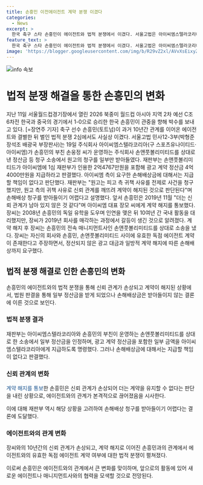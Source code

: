 ```yaml
---
title: 손흥민 이전에이전트 계약 분쟁 이겼다
categories:
  - News
excerpt: >
  한국 축구 스타 손흥민이 에이전트와 법적 분쟁에서 이겼다. 서울고법은 아이씨엠스텔라코리아가 손흥민의 부친이 운영하는 손앤풋볼리미티드에 정산금을 포함한 4억4000만원을 지급하도록 판결했다. 이에 대해 아이씨엠은 손해배상금을 지급할 책임이 없다는 입장이다. 손흥민과 에이전트의 갈등은 장씨가 회사를 매각하는 과정에서 시작됐으며, 장씨는 손흥민과 손앤풋볼리미티드 사이에 유효한 독점 에이전트 계약이 있었다고 주장하고 있다.
feature_text: >
  한국 축구 스타 손흥민이 에이전트와 법적 분쟁에서 이겼다. 서울고법은 아이씨엠스텔라코리아가 손흥민의 부친이 운영하는 손앤풋볼리미티드에 정산금을 포함한 4억4000만원을 지급하도록 판결했다. 이에 대해 아이씨엠은 손해배상금을 지급할 책임이 없다는 입장이다. 손흥민과 에이전트의 갈등은 장씨가 회사를 매각하는 과정에서 시작됐으며, 장씨는 손흥민과 손앤풋볼리미티드 사이에 유효한 독점 에이전트 계약이 있었다고 주장하고 있다.
image: 'https://blogger.googleusercontent.com/img/b/R29vZ2xl/AVvXsEixyZcFfHzMRdzZMjFBmAUKJYCLCGyLL1o632UiGVXcaFdKo_bkvkuCioo0uUKlGfBVcT3P84aROyZIXSBEx3Aw5nCQ3pTgDom1WDC4m8eifvWiAmWEEVb4x6G_l8C0QH225ldMjyaFvpxGEBGNO37VmDTDMHGhJPq73UglMfDca1-0aw/s1600/blogspot.png'
---
```


<p><img src="https://blogger.googleusercontent.com/img/b/R29vZ2xl/AVvXsEixyZcFfHzMRdzZMjFBmAUKJYCLCGyLL1o632UiGVXcaFdKo_bkvkuCioo0uUKlGfBVcT3P84aROyZIXSBEx3Aw5nCQ3pTgDom1WDC4m8eifvWiAmWEEVb4x6G_l8C0QH225ldMjyaFvpxGEBGNO37VmDTDMHGhJPq73UglMfDca1-0aw/s1600/blogspot.png" alt="info 속보" /></p>

<h1>법적 분쟁 해결을 통한 손흥민의 변화</h1>

<p data-ke-size="size16">지난 11일 서울월드컵경기장에서 열린 2026 북중미 월드컵 아시아 지역 2차 예선 C조 6차전 한국과 중국의 경기에서 1-0으로 승리한 한국 손흥민이 관중을 향해 박수를 보내고 있다. [=장연주 기자] 축구 선수 손흥민(토트넘)이 과거 10년간 관계를 이어온 에이전트와 결별한 뒤 벌인 법적 분쟁 2심에서도 사실상 이겼다. 서울고법 민사12-3부(박형준 장석조 배광국 부장판사)는 19일 주식회사 아이씨엠스텔라코리아(구 스포츠유나이티드·아이씨엠)가 손흥민의 부친 손웅정 씨가 운영하는 주식회사 손앤풋볼리미티드를 상대로 낸 정산금 등 청구 소송에서 원고의 청구를 일부만 받아들였다. 재판부는 손앤풋볼리미티드가 아이씨엠에 1심 재판부가 인용한 2억4767만원을 포함해 광고 계약 정산금 4억4000만원을 지급하라고 판결했다. 아이씨엠 측이 요구한 손해배상금에 대해서는 지급할 책임이 없다고 판단했다. 재판부는 "원고는 피고 측 귀책 사유를 전제로 사건을 청구했지만, 원고 측의 귀책 사유로 신뢰 관계를 깨뜨려 계약이 해지된 것으로 판단된다"며 손해배상 청구를 받아들이기 어렵다고 설명했다. 앞서 손흥민은 2019년 11월 "더는 신뢰 관계가 남아 있지 않은 것 같다"며 아이씨엠 대표 장모 씨에게 계약 해지를 통보했다. 장씨는 2008년 손흥민의 독일 유학을 도우며 인연을 맺은 뒤 10여년 간 국내 활동을 대리했지만, 장씨가 2019년 회사를 매각하는 과정에서 갈등이 생긴 것으로 알려졌다. 계약 해지 후 장씨는 손흥민의 전속 매니지먼트사인 손앤풋볼리미티드를 상대로 소송을 냈다. 장씨는 자신의 회사와 손흥민, 손앤풋볼리미티드 사이에 유효한 독점 에이전트 계약이 존재한다고 주장하면서, 정산되지 않은 광고 대금과 일방적 계약 해지에 따른 손해배상까지 요구했다.</p>

<h2 data-ke-size="size26">법적 분쟁 해결로 인한 손흥민의 변화</h2>

<p data-ke-size="size16">손흥민의 에이전트와의 법적 분쟁을 통해 신뢰 관계가 손상되고 계약이 해지된 상황에서, 법원 판결을 통해 일부 정산금을 받게 되었으나 손해배상금은 받아들이지 않는 결론에 이른 것으로 보인다.</p>

<h3 data-ke-size="size24"><b>법적 분쟁 결과</b></h3>

<p data-ke-size="size16">재판부는 아이씨엠스텔라코리아와 손흥민의 부친이 운영하는 손앤풋볼리미티드를 상대로 한 소송에서 일부 정산금을 인정하며, 광고 계약 정산금을 포함한 일부 금액을 아이씨엠스텔라코리아에게 지급하도록 명령했다. 그러나 손해배상금에 대해서는 지급할 책임이 없다고 판결했다.</p>

<h3 data-ke-size="size24"><b>신뢰 관계의 변화</b></h3>

<p data-ke-size="size16"><span style="color: #1a5490;">계약 해지를 통보</span>한 손흥민은 신뢰 관계가 손상되어 더는 계약을 유지할 수 없다는 판단을 내린 상황으로, 에이전트와의 관계가 본격적으로 끊어졌음을 시사한다.</p>

<p data-ke-size="size16">이에 대해 재판부 역시 해당 상황을 고려하여 손해배상 청구를 받아들이기 어렵다는 결론에 도달했다.</p>

<h3 data-ke-size="size24"><b>에이전트와의 관계 변화</b></h3>

<p data-ke-size="size16">장씨와의 10년간의 신뢰 관계가 손상되고, 계약 해지로 이어진 손흥민과의 관계에서 에이전트와의 유효한 독점 에이전트 계약 여부에 대한 법적 분쟁이 펼쳐졌다.</p>

<p data-ke-size="size16">이로써 손흥민은 에이전트와의 관계에서 큰 변화를 맞이하며, 앞으로의 활동에 있어 새로운 에이전트나 매니지먼트사와의 협력을 모색할 것으로 전망된다.</p>

